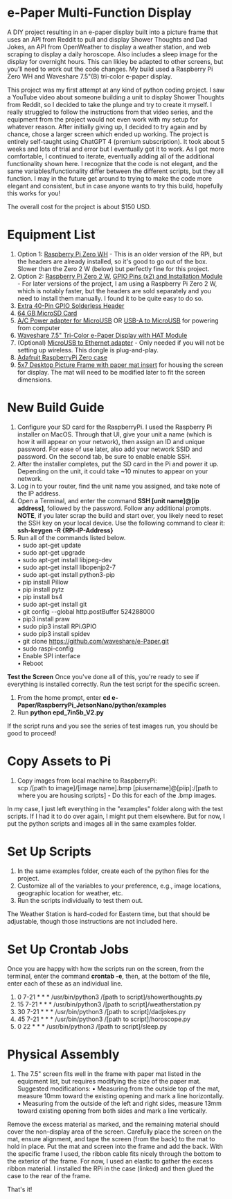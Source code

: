 # e-Paper Multi-Function Display
A DIY project resulting in an e-paper display built into a picture frame that uses an API from Reddit to pull and display Shower Thoughts and Dad Jokes, an API from OpenWeather to display a weather station, and web scraping to display a daily horoscope. Also includes a sleep image for the display for overnight hours. This can likley be adapted to other screens, but you'll need to work out the code changes. My build used a Raspberry Pi Zero WH and Waveshare 7.5"(B) tri-color e-paper display.

This project was my first attempt at any kind of python coding project. I saw a YouTube video about someone building a unit to display Shower Thoughts from Reddit, so I decided to take the plunge and try to create it myself. I really struggled to follow the instructions from that video series, and the equipment from the project would not even work with my setup for whatever reason. After initially giving up, I decided to try again and by chance, chose a larger screen which ended up working. The project is entirely self-taught using ChatGPT 4 (premium subscription). It took about 5 weeks and lots of trial and error but I eventually got it to work. As I got more comfortable, I continued to iterate, eventually adding all of the additional functionality shown here. I recognize that the code is not elegant, and the same variables/functionality differ between the different scripts, but they all function. I may in the future get around to trying to make the code more elegant and consistent, but in case anyone wants to try this build, hopefully this works for you!

The overall cost for the project is about $150 USD.

# Equipment List
1. Option 1: [Raspberry Pi Zero WH](https://amzn.to/4aOmxIN) - This is an older version of the RPi, but the headers are already installed, so it's good to go out of the box. Slower than the Zero 2 W (below) but perfectly fine for this project.
2. Option 2: [Raspberry Pi Zero 2 W](https://amzn.to/3SdooQ2), [GPIO Pins (x2) and Installation Module](https://amzn.to/3vwNxfP) - For later versions of the project, I am using a Raspberry Pi Zero 2 W, which is notably faster, but the headers are sold separately and you need to install them manually. I found it to be quite easy to do so.
3. [Extra 40-Pin GPIO Solderless Header](https://amzn.to/3tFY4Vs)
4. [64 GB MicroSD Card](https://amzn.to/3Sc6vku)
5. [A/C Power adapter for MicroUSB](https://amzn.to/3TW36aX) OR [USB-A to MicroUSB](https://amzn.to/3NXCYbV) for powering from computer
6. [Waveshare 7.5" Tri-Color e-Paper Display with HAT Module](https://amzn.to/48PiB8I)
7. (Optional) [MicroUSB to Ethernet adapter](https://amzn.to/3RURdPJ) - Only needed if you will not be setting up wireless. This dongle is plug-and-play.
8. [Adafruit RaspberryPi Zero case](https://amzn.to/48sagbr)
9. [5x7 Desktop Picture Frame with paper mat insert](https://amzn.to/3tJUklN) for housing the screen for display. The mat will need to be modified later to fit the screen dimensions.

# New Build Guide
1. Configure your SD card for the RaspberryPi. I used the Raspberry Pi installer on MacOS. Through that UI, give your unit a name (which is how it will appear on your network), then assign an ID and unique password. For ease of use later, also add your network SSID and password. On the second tab, be sure to enable enable SSH.
2. After the installer completes, put the SD card in the Pi and power it up. Depending on the unit, it could take ~10 minutes to appear on your network.
3. Log in to your router, find the unit name you assigned, and take note of the IP address.
4. Open a Terminal, and enter the command **SSH [unit name]@[ip address]**, followed by the password. Follow any additional prompts. **NOTE**, if you later scrap the build and start over, you likely need to reset the SSH key on your local device. Use the following command to clear it: **ssh-keygen -R {RPi-IP-Address}**<br>
5. Run all of the commands listed below.<br>
•	sudo apt-get update<br>
•	sudo apt-get upgrade<br>
•	sudo apt-get install libjpeg-dev<br>
•	sudo apt-get install libopenjp2-7<br>
•	sudo apt-get install python3-pip<br>
•	pip install Pillow<br>
•	pip install pytz<br>
•	pip install bs4<br>
•	sudo apt-get install git<br>
•	git config --global http.postBuffer 524288000<br>
•	pip3 install praw<br>
•	sudo pip3 install RPi.GPIO<br>
•	sudo pip3 install spidev<br>
•	git clone https://github.com/waveshare/e-Paper.git<br>
•	sudo raspi-config<br>
•	Enable SPI interface<br>
•	Reboot<br>

**Test the Screen**
Once you've done all of this, you're ready to see if everything is installed correctly. Run the test script for the specific screen.<br>
1. From the home prompt, enter **cd e-Paper/RaspberryPi_JetsonNano/python/examples**<br>
2. Run **python epd_7in5b_V2.py**<br>

If the script runs and you see the series of test images run, you should be good to proceed!

# Copy Assets to Pi
1. Copy images from local machine to RaspberryPi:<br>
scp /[path to image]/[image name].bmp [piusername]@[piip]:/[path to where you are housing scripts] - Do this for each of the .bmp images.

In my case, I just left everything in the "examples" folder along with the test scripts. If I had it to do over again, I might put them elsewhere. But for now, I put the python scripts and images all in the same examples folder.

# Set Up Scripts
1. In the same examples folder, create each of the python files for the project.
2. Customize all of the variables to your preference, e.g., image locations, geographic location for weather, etc.
3. Run the scripts individually to test them out.

The Weather Station is hard-coded for Eastern time, but that should be adjustable, though those instructions are not included here.

# Set Up Crontab Jobs
Once you are happy with how the scripts run on the screen, from the terminal, enter the command **crontab -e**, then, at the bottom of the file, enter each of these as an individual line.

1. 0 7-21 * * * /usr/bin/python3 /[path to script]/showerthoughts.py
2. 15 7-21 * * * /usr/bin/python3 /[path to script]/weatherstation.py
3. 30 7-21 * * * /usr/bin/python3 /[path to script]/dadjokes.py
4. 45 7-21 * * * /usr/bin/python3 /[path to script]/horoscope.py
5.  0 22 * * * /usr/bin/python3 /[path to script]/sleep.py

# Physical Assembly
1. The 7.5" screen fits well in the frame with paper mat listed in the equipment list, but requires modifying the size of the paper mat. Suggested modifications:
•	Measuring from the outside top of the mat, measure 10mm toward the existing opening and mark a line horizontally.<br>
•	Measuring from the outside of the left and right sides, measure 13mm toward existing opening from both sides and mark a line vertically.<br>

Remove the excess material as marked, and the remaining material should cover the non-display area of the screen. Carefully place the screen on the mat, ensure alignment, and tape the screen (from the back) to the mat to hold in place. Put the mat and screen into the frame and add the back. With the specific frame I used, the ribbon cable fits nicely through the bottom to the exterior of the frame. For now, I used an elastic to gather the excess ribbon material. I installed the RPi in the case (linked) and then glued the case to the rear of the frame.

That's it!
